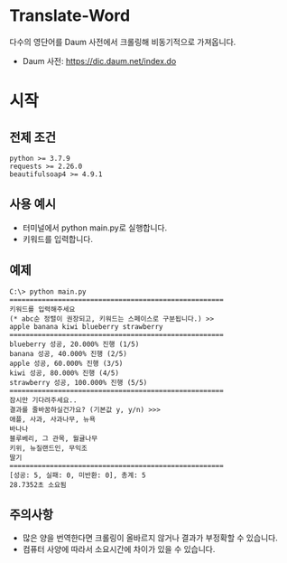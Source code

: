 Translate-Word
=============
다수의 영단어를 Daum 사전에서 크롤링해 비동기적으로 가져옵니다.
* Daum 사전: https://dic.daum.net/index.do

시작
=============
전제 조건
-------------
```
python >= 3.7.9
requests >= 2.26.0
beautifulsoap4 >= 4.9.1
```

사용 예시
-------------

* 터미널에서 python main.py로 실행합니다.
* 키워드를 입력합니다.

예제
-------------
```
C:\> python main.py
=====================================================        
키워드를 입력해주세요
(* abc순 정렬이 권장되고, 키워드는 스페이스로 구분됩니다.) >>
apple banana kiwi blueberry strawberry 
=====================================================
blueberry 성공, 20.000% 진행 (1/5)
banana 성공, 40.000% 진행 (2/5)
apple 성공, 60.000% 진행 (3/5)
kiwi 성공, 80.000% 진행 (4/5)
strawberry 성공, 100.000% 진행 (5/5)
=====================================================
잠시만 기다려주세요..
결과를 줄바꿈하실건가요? (기본값 y, y/n) >>>
애플, 사과, 사과나무, 뉴욕 
바나나
블루베리, 그 관목, 월귤나무
키위, 뉴질랜드인, 무익조   
딸기
=====================================================
[성공: 5, 실패: 0, 미반환: 0], 총계: 5
28.7352초 소요됨
```

주의사항
-------------
* 많은 양을 번역한다면 크롤링이 올바르지 않거나 결과가 부정확할 수 있습니다.
* 컴퓨터 사양에 따라서 소요시간에 차이가 있을 수 있습니다.

